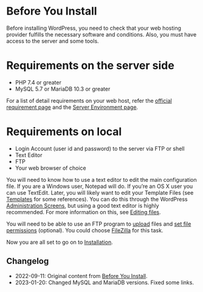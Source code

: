 # Before You Install

Before installing WordPress, you need to check that your web hosting provider fulfills the necessary software and conditions. Also, you must have access to the server and some tools.

# Requirements on the server side

* PHP 7.4 or greater
* MySQL 5.7 or MariaDB 10.3 or greater

For a list of detail requirements on your web host, refer the [official requirement page](https://wordpress.org/about/requirements/) and the [Server Environment page](https://make.wordpress.org/hosting/handbook/server-environment/).

# Requirements on local

* Login Account (user id and password) to the server via FTP or shell
* Text Editor
* FTP
* Your web browser of choice

You will need to know how to use a text editor to edit the main configuration file. If you are a Windows user, Notepad will do. If you’re an OS X user you can use TextEdit. Later, you will likely want to edit your Template Files (see [Templates](https://codex.wordpress.org/Templates) for some references). You can do this through the WordPress [Administration Screens](https://wordpress.org/documentation/article/administration-screens/), but using a good text editor is highly recommended. For more information on this, see [Editing files](https://wordpress.org/documentation/article/editing-files/).



You will need to be able to use an FTP program to [upload](https://wordpress.org/documentation/article/using-filezilla/) files and [set file permissions](https://wordpress.org/documentation/article/changing-file-permissions/) (optional). You could choose [FileZilla](https://wordpress.org/documentation/article/using-filezilla/) for this task.

Now you are all set to go on to [Installation](https://wordpress.org/documentation/article/how-to-install-wordpress/).

## Changelog

- 2022-09-11: Original content from [Before You Install](https://wordpress.org/support/article/before-you-install/).
- 2023-01-20: Changed MySQL and MariaDB versions. Fixed some links.
